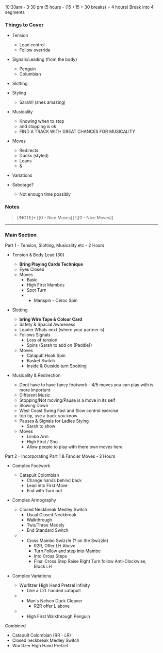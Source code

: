 10:30am - 3:30 pm (5 hours - (15 +15 + 30 breaks) = 4 hours) 
Break into 4 segments
### Things to Cover
- Tension
	- Lead control
	- Follow override
- Signals/Leading (from the body)
	- Penguin
	- Columbian

- Slotting
- Styling
	- Sarah!! (shes amazing)
- Musicality
	- Knowing when to stop
	- and stopping is ok
	- FIND A TRACK WITH GREAT CHANCES FOR MUSICALITY

- Moves
	- Redirects
	- Ducks (styled)
	- Leans
	- & 
- Variations
- Sabotage? 
	- Not enough time possibly
### Notes

> [!NOTE]+
> [[0 - Nice Moves]]
![[0 - Nice Moves]]

---
### Main Section

Part 1 - Tension, Slotting, Musicality etc - 2 Hours
- Tension & Body Lead (30)
	- **Bring Playing Cards Technique**
	- Eyes Closed
	- Moves
		- Basic 
		- High First Mambos
		- Spot Turn
		- + Manspin - Ceroc Spin

- Slotting 
	- **bring Wire Tape & Colour Card**
	- Safety & Spacial Awareness
	- Leader Whats next (where your partner is)
	- Follows Signals
		- Loss of tension
		- Spins (Sarah to add on (Paddle))
	- Moves
		- Catapult Hook Spin
		- Basket Switch
		- Inside & Outside turn Spotting

- Musicality & Redirection
	- Dont have to have fancy footwork - 4/5 moves you can play with is more important
	- Different Music
	- Stopping/Not moving/Pause is a move in its self
	- Slowing Down
	- West Coast Swing Fast and Slow control exercise
	- top tip, use a track you know
	- Pauses & Signals for Ladies Stying
		- Sarah to show
	- Moves
		- Limbo Arm
		- High First / Sho
		- Allow people to play with there own moves here

Part 2 - Incorporating Part 1 & Fancier Moves - 2 Hours

- Complex Footwork
	- Catapult Colombian
		- Change hands behind back
		- Lead into First Move
		- End with Turn out
- Complex Armography
	- Closed Neckbreak Medley Switch
		- Usual Closed Neckbreak
		- Walkthrough
		- Two/Three Medely
		- End Standard Switch
	- + Cross Mambo Swizzle (? on the Swizzle)
		- R2R, Offer LH Above
		- Turn Follow and step into Mambo
		- Into Cross Steps
		- Final Cross Step Raise Right Turn follow Anti-Clockwise, Block LH

- Complex Variations
	- Wurlitzer High Hand Pretzel Infinity
		- Like a L2L handed catapult
	- + Man's Nelson Duck Cleaver
		- R2R offer L above
	- + High First Walkthrough Penguin


Combined
- Catapult Colombian (RR - LR)
- Closed neckbreak Medley Switch
- Wurlitzer High Hand Pretzel

